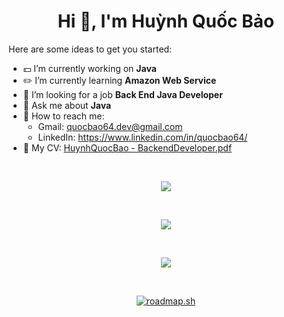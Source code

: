 <h1 align="center">Hi 👋, I'm Huỳnh Quốc Bảo</h1>


Here are some ideas to get you started:

- :dollar: I’m currently working on **Java**
- :pencil2: I’m currently learning **Amazon Web Service**
- :telescope: I’m looking for a job **Back End Java Developer**
- :speech_balloon: Ask me about **Java**
- :e-mail: How to reach me:
  - Gmail: quocbao64.dev@gmail.com
  - LinkedIn: https://www.linkedin.com/in/quocbao64/
- :page_facing_up: My CV: [HuynhQuocBao - BackendDeveloper.pdf](https://github.com/quocbao64/Curriculum-Vitae/blob/main/HuynhQuocBao-BackendDeveloper.pdf)


<br>

<p align="center">
  <img align="center" src="https://github-profile-trophy.vercel.app/?username=quocbao64&theme=dracula&column=7&no-frame=true" />
</p>

<br>

<p align="center">
  <img src="https://streak-stats.demolab.com/?user=quocbao64&theme=dracula" />
</p>

<br>

<p align="center">
  <img src="https://github-readme-stats-git-masterrstaa-rickstaa.vercel.app/api?username=quocbao64&show_icons=true&theme=dracula" />
</p>

<br>

<p align="center">
  <a href="https://roadmap.sh">
    <img src="https://api.roadmap.sh/v1-badge/wide/646d09a5cb6301e67f89be43?variant=dark" alt="roadmap.sh"/>
  </a>
</p>
